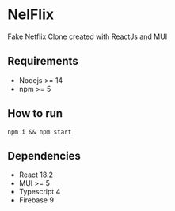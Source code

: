 # NelFlix
Fake Netflix Clone created with ReactJs and MUI
## Requirements
- Nodejs >= 14
- npm >= 5

## How to run
`npm i && npm start`

## Dependencies
- React 18.2
- MUI >= 5
- Typescript 4
- Firebase 9
